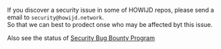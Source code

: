 If you discover a security issue in some of HOWIJD repos, please send a email to `security@howijd.network`.  
So that we can best to prodect onse who may be affected byt this issue.

Also see the status of [Security Bug Bounty Program](https://github.com/howijd/howijd/issues/1)
